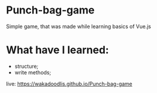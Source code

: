 # Punch-bag-game

Simple game, that was made while learning basics of Vue.js

# What have I learned:

- structure;
- write methods;

live: https://wakadoodlis.github.io/Punch-bag-game
